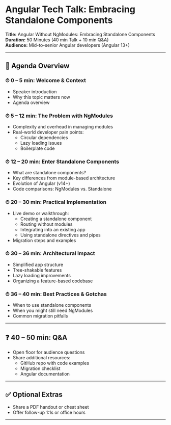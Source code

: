 # Angular Tech Talk: Embracing Standalone Components

**Title:** Angular Without NgModules: Embracing Standalone Components  
**Duration:** 50 Minutes (40 min Talk + 10 min Q&A)  
**Audience:** Mid-to-senior Angular developers (Angular 13+)

---

## 🧭 Agenda Overview

### ⏱ 0 – 5 min: Welcome & Context
- Speaker introduction
- Why this topic matters now
- Agenda overview

### ⏱ 5 – 12 min: The Problem with NgModules
- Complexity and overhead in managing modules
- Real-world developer pain points:
    - Circular dependencies
    - Lazy loading issues
    - Boilerplate code

### ⏱ 12 – 20 min: Enter Standalone Components
- What are standalone components?
- Key differences from module-based architecture
- Evolution of Angular (v14+)
- Code comparisons: NgModules vs. Standalone

### ⏱ 20 – 30 min: Practical Implementation
- Live demo or walkthrough:
    - Creating a standalone component
    - Routing without modules
    - Integrating into an existing app
    - Using standalone directives and pipes
- Migration steps and examples

### ⏱ 30 – 36 min: Architectural Impact
- Simplified app structure
- Tree-shakable features
- Lazy loading improvements
- Organizing a feature-based codebase

### ⏱ 36 – 40 min: Best Practices & Gotchas
- When to use standalone components
- When you might still need NgModules
- Common migration pitfalls

---

## ❓ 40 – 50 min: Q&A
- Open floor for audience questions
- Share additional resources:
    - GitHub repo with code examples
    - Migration checklist
    - Angular documentation

---

## ✅ Optional Extras
- Share a PDF handout or cheat sheet
- Offer follow-up 1:1s or office hours

---

